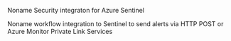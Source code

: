 Noname Security integraton for Azure Sentinel

Noname workflow integration to Sentinel
to send alerts via HTTP POST or Azure Monitor Private Link Services 

